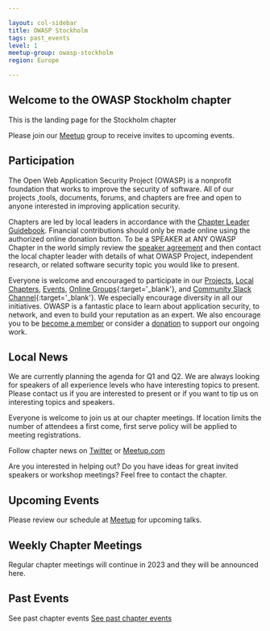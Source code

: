 ```yaml
---

layout: col-sidebar
title: OWASP Stockholm
tags: past_events
level: 1
meetup-group: owasp-stockholm
region: Europe

---
```

## Welcome to the OWASP Stockholm chapter
This is the landing page for the Stockholm chapter

Please join our [Meetup](https://www.meetup.com/owasp-stockholm/) group to receive invites to upcoming events.

## Participation
The Open Web Application Security Project (OWASP) is a nonprofit foundation that works to improve the security of software. All of our projects ,tools, documents, forums, and chapters are free and open to anyone interested in improving application security. 

Chapters are led by local leaders in accordance with the [Chapter Leader Guidebook](/www-policy/guidebook/chapter-leader). Financial contributions should only be made online using the authorized online donation button. To be a SPEAKER at ANY OWASP Chapter in the world simply review the [speaker agreement](/www-policy/legal/speaker-agreement) and then contact the local chapter leader with details of what OWASP Project, independent research, or related software security topic you would like to present.

Everyone is welcome and encouraged to participate in our [Projects](/projects), [Local Chapters](/chapters), [Events](/events), [Online Groups](https://groups.google.com/a/owasp.com/){:target='_blank'}, and [Community Slack Channel](https://owasp.slack.com/){:target='_blank'}. We especially encourage diversity in all our initiatives. OWASP is a fantastic place to learn about application security, to network, and even to build your reputation as an expert. We also encourage you to be [become a member](/membership) or consider a [donation](/donate) to support our ongoing work.

## Local News
We are currently planning the agenda for Q1 and Q2. We are always looking for speakers of all experience levels who have interesting topics to present. Please contact us if you are interested to present or if you want to tip us on interesting topics and speakers. 

Everyone is welcome to join us at our chapter meetings. If location limits the number of attendees a first come, first serve policy will be applied to meeting registrations.

Follow chapter news on [Twitter](https://twitter.com/owaspstockholm) or [Meetup.com](https://www.meetup.com/OWASP-Stockholm)

Are you interested in helping out? Do you have ideas for great invited
speakers or workshop meetings? Feel free to contact the chapter.

## Upcoming Events
Please review our schedule at [Meetup](https://www.meetup.com/owasp-stockholm/) for upcoming talks.

## Weekly Chapter Meetings
Regular chapter meetings will continue in 2023 and they will be announced here. 

## Past Events
See past chapter events
[See past chapter events](https://owasp.org/www-chapter-stockholm/past_events.html)
